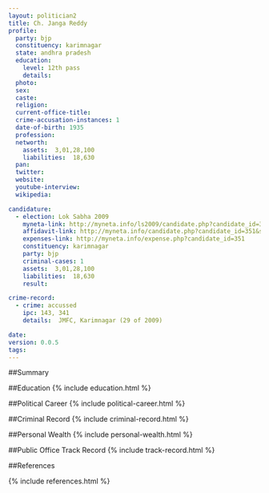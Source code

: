 ```yaml
---
layout: politician2
title: Ch. Janga Reddy
profile: 
  party: bjp
  constituency: karimnagar
  state: andhra pradesh
  education: 
    level: 12th pass
    details: 
  photo: 
  sex: 
  caste: 
  religion: 
  current-office-title: 
  crime-accusation-instances: 1
  date-of-birth: 1935
  profession: 
  networth: 
    assets:  3,01,28,100
    liabilities:  18,630
  pan: 
  twitter: 
  website: 
  youtube-interview: 
  wikipedia: 

candidature: 
  - election: Lok Sabha 2009
    myneta-link: http://myneta.info/ls2009/candidate.php?candidate_id=351
    affidavit-link: http://myneta.info/candidate.php?candidate_id=351&scan=original
    expenses-link: http://myneta.info/expense.php?candidate_id=351
    constituency: karimnagar 
    party: bjp
    criminal-cases: 1
    assets:  3,01,28,100
    liabilities:  18,630
    result:  

crime-record: 
  - crime: accussed
    ipc: 143, 341
    details:  JMFC, Karimnagar (29 of 2009)  

date: 
version: 0.0.5
tags: 
---
```

##Summary


##Education
{% include education.html %}


##Political Career
{% include political-career.html %}


##Criminal Record
{% include criminal-record.html %}


##Personal Wealth
{% include personal-wealth.html %}


##Public Office Track Record
{% include track-record.html %}


##References


{% include references.html %}